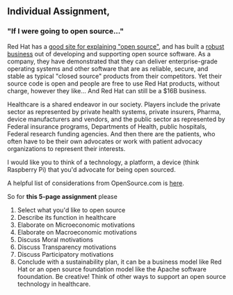 ## Individual Assignment, 
### "If I were going to open source..."
Red Hat has a [good site for explaining "open source"](https://opensource.com/resources/what-open-source), and has built a [robust business](https://www.google.com/finance?q=NYSE:RHT) out of developing and supporting open source software. As a company, they have demonstrated that they can deliver enterprise-grade operating systems and other software that are as reliable, secure, and stable as typical "closed source" products from their competitors. Yet their source code is open and people are free to use Red Hat products, without charge, however they like... And Red Hat can still be a $16B business.

Healthcare is a shared endeavor in our society. Players include the private sector as represented by private health systems, private insurers, Pharma, device manufacturers and vendors, and the public sector as represented by Federal insurance programs, Departments of Health, public hospitals, Federal research funding agencies. And then there are the patients, who often have to be their own advocates or work with patient advocacy organizations to represent their interests.

I would like you to think of a technology, a platform, a device (think Raspberry Pi) that you'd advocate for being open sourced.

A helpful list of considerations from OpenSource.com is [here](https://opensource.com/life/15/12/why-open-source).

So for **this 5-page assignment** please
1. Select what you'd like to open source
2. Describe its function in healthcare
3. Elaborate on Microeconomic motivations
4. Elaborate on Macroeconomic motivations
5. Discuss Moral motivations
6. Discuss Transparency motivations
7. Discuss Participatory motivations
8. Conclude with a sustainability plan, it can be a business model like Red Hat or an open source foundation model like the Apache software fooundation. Be creative! Think of other ways to support an open source technology in healthcare.
